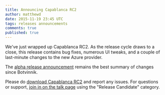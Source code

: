 ```yaml
---
title: Announcing Capablanca RC2
author: matthewd
date: 2015-11-19 23:45 UTC
tags: releases announcements
comments: true
published: true
---
```


We've just wrapped up Capablanca RC2. As the release cycle draws to a
close, this release contains bug fixes, numerous UI tweaks, and a couple
of last-minute changes to the new Azure provider.

The [alpha release announcement](http://manageiq.org/blog/2015/09/announcing-the-alpha-release-of-capablanca/)
remains the best summary of changes since Botvinnik.

Please do [download Capablanca RC2](http://manageiq.org/download/prerelease/)
and report any issues. For questions or support,
[join in on the talk page](http://talk.manageiq.org/) using the
"Release Candidate" category.
